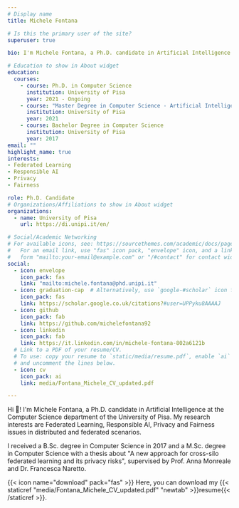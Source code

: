 ```yaml
---
# Display name
title: Michele Fontana

# Is this the primary user of the site?
superuser: true

bio: I'm Michele Fontana, a Ph.D. candidate in Artificial Intelligence at the Computer Science department of the  University of Pisa. My research interests are Federated Learning, Responsible AI, Privacy and Fairness issues in distributed and federated scenarios.

# Education to show in About widget
education:
  courses:
    - course: Ph.D. in Computer Science
      institution: University of Pisa
      year: 2021 - Ongoing
    - course: "Master Degree in Computer Science - Artificial Intelligence curriculum"
      institution: University of Pisa
      year: 2021
    - course: Bachelor Degree in Computer Science
      institution: University of Pisa
      year: 2017
email: ""
highlight_name: true
interests:
- Federated Learning
- Responsible AI
- Privacy
- Fairness

role: Ph.D. Candidate
# Organizations/Affiliations to show in About widget
organizations:
  - name: University of Pisa
    url: https://di.unipi.it/en/

# Social/Academic Networking
# For available icons, see: https://sourcethemes.com/academic/docs/page-builder/#icons
#   For an email link, use "fas" icon pack, "envelope" icon, and a link in the
#   form "mailto:your-email@example.com" or "/#contact" for contact widget.
social:
  - icon: envelope
    icon_pack: fas
    link: "mailto:michele.fontana@phd.unipi.it"
  - icon: graduation-cap  # Alternatively, use `google-#scholar` icon from `ai` icon pack
    icon_pack: fas
    link: https://scholar.google.co.uk/citations?#user=UPPyku8AAAAJ
  - icon: github
    icon_pack: fab
    link: https://github.com/michelefontana92
  - icon: linkedin
    icon_pack: fab
    link: https://it.linkedin.com/in/michele-fontana-802a6121b
  # Link to a PDF of your resume/CV.
  # To use: copy your resume to `static/media/resume.pdf`, enable `ai` icons in `params.toml`,
  # and uncomment the lines below.
  - icon: cv
    icon_pack: ai
    link: media/Fontana_Michele_CV_updated.pdf

---
```


Hi 👋! I'm Michele Fontana, a Ph.D. candidate in Artificial Intelligence at the Computer Science department of the  University of Pisa. My research interests are Federated Learning, Responsible AI, Privacy and Fairness issues in distributed and federated scenarios.

I received a B.Sc. degree in Computer Science in 2017 and a M.Sc. degree in Computer Science with a thesis about "A new approach for cross-silo federated learning and its privacy risks", supervised by Prof. Anna Monreale and Dr. Francesca Naretto.

{{< icon name="download" pack="fas" >}} Here, you can download my {{< staticref "media/Fontana_Michele_CV_updated.pdf" "newtab" >}}resume{{< /staticref >}}.
